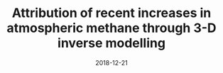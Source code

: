 ---
title: "<b>Attribution of recent increases in atmospheric methane through 3-D inverse modelling</b>"
collection: publications
permalink: /publication/2018-12-21-McNorton
date: 2018-12-21
venue: 'Atmospheric Chemistry and Physics'
paperurl: 'https://doi.org/doi:10.5194/acp-18-18149-2018'
citation: '<b>40</b> - McNorton J., Wilson C., Gloor M., Parker R.J., Boesch H. et al., <b>Attribution of recent increases in atmospheric methane through 3-D inverse modelling</b>, Atmospheric Chemistry and Physics, 18, 18149-18168, (2018-12-21). <a href="https://doi.org/doi:10.5194/acp-18-18149-2018">doi:10.5194/acp-18-18149-2018</a> (cited 16 times)

'
---